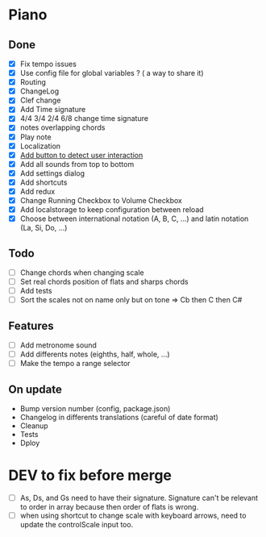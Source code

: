 # Piano

## Done
- [x] Fix tempo issues
- [x] Use config file for global variables ? ( a way to share it)
- [x] Routing
- [x] ChangeLog
- [x] Clef change
- [x] Add Time signature
- [x] 4/4 3/4 2/4 6/8 change time signature
- [x] notes overlapping chords
- [x] Play note
- [x] Localization
- [x] [Add button to detect user interaction](https://developers.google.com/web/updates/2017/09/autoplay-policy-changes#webaudio)
- [x] Add all sounds from top to bottom
- [x] Add settings dialog
- [x] Add shortcuts
- [x] Add redux
- [x] Change Running Checkbox to Volume Checkbox
- [x] Add localstorage to keep configuration between reload
- [x] Choose between international notation (A, B, C, ...) and latin notation (La, Si, Do, ...)

## Todo
- [ ] Change chords when changing scale
- [ ] Set real chords position of flats and sharps chords
- [ ] Add tests
- [ ] Sort the scales not on name only but on tone => Cb then C then C#

## Features
- [ ] Add metronome sound
- [ ] Add differents notes (eighths, half, whole, ...)
- [ ] Make the tempo a range selector

## On update
- Bump version number (config, package.json)
- Changelog in differents translations (careful of date format)
- Cleanup
- Tests
- Dploy

# DEV to fix before merge
- [ ] As, Ds, and Gs need to have their signature. Signature can't be relevant to order in array because then order of flats is wrong.
- [ ] when using shortcut to change scale with keyboard arrows, need to update the controlScale input too.